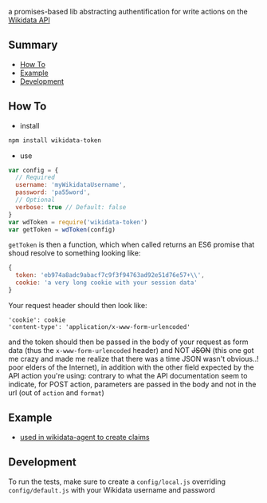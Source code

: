 a promises-based lib abstracting authentification for write actions on the [Wikidata API](https://www.wikidata.org/w/api.php)

## Summary
<!-- START doctoc generated TOC please keep comment here to allow auto update -->
<!-- DON'T EDIT THIS SECTION, INSTEAD RE-RUN doctoc TO UPDATE -->


- [How To](#how-to)
- [Example](#example)
- [Development](#development)

<!-- END doctoc generated TOC please keep comment here to allow auto update -->

## How To

* install
```bash
npm install wikidata-token
```

* use
```javascript
var config = {
  // Required
  username: 'myWikidataUsername',
  password: 'pa55word',
  // Optional
  verbose: true // Default: false
}
var wdToken = require('wikidata-token')
var getToken = wdToken(config)

```

`getToken` is then a function, which when called returns an ES6 promise that shoud resolve to something looking like:
```javascript
{
  token: 'eb974a8adc9abacf7c9f3f94763ad92e51d76e57+\\',
  cookie: 'a very long cookie with your session data'
}
```

Your request header should then look like:
```
'cookie': cookie
'content-type': 'application/x-www-form-urlencoded'
```
and the token should then be passed in the body of your request as form data (thus the `x-www-form-urlencoded` header) and NOT ~~JSON~~ (this one got me crazy and made me realize that there was a time JSON wasn't obvious..! poor elders of the Internet), in addition with the other field expected by the API action you're using: contrary to what the API documentation seem to indicate, for POST action, parameters are passed in the body and not in the url (out of `action` and `format`)

## Example

* [used in wikidata-agent to create claims](https://github.com/maxlath/wikidata-agent/blob/master/server/lib/create_claim.coffee)


## Development

To run the tests, make sure to create a `config/local.js` overriding `config/default.js` with your Wikidata username and password
